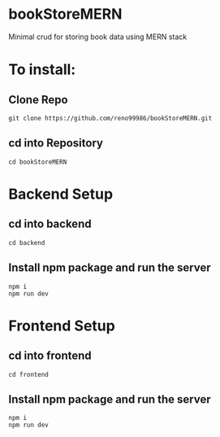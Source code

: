 # bookStoreMERN
Minimal crud for storing book data using MERN stack

# To install:
## Clone Repo
```git clone https://github.com/reno99986/bookStoreMERN.git```
## cd into Repository
```cd bookStoreMERN```

# Backend Setup
## cd into backend
```cd backend```
## Install npm package and run the server
```npm i```  
```npm run dev```

# Frontend Setup
## cd into frontend
```cd frontend```

## Install npm package and run the server
```npm i```  
```npm run dev```
